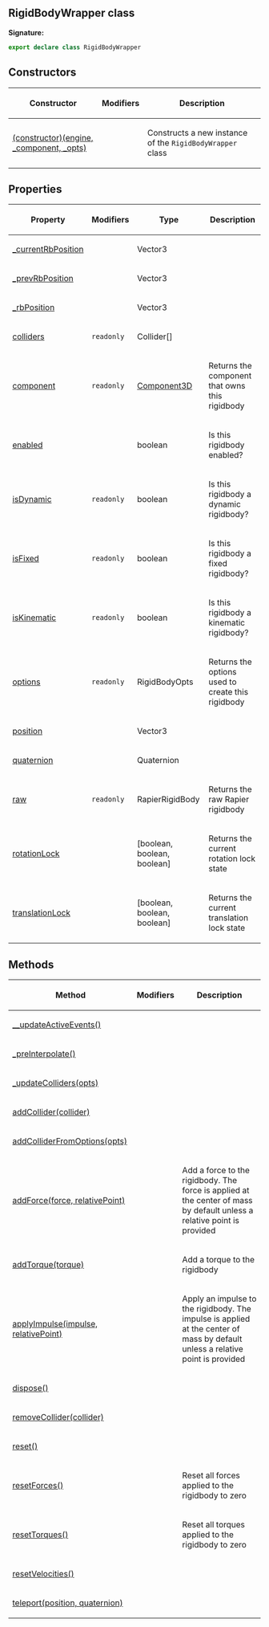 
## RigidBodyWrapper class

**Signature:**

```typescript
export declare class RigidBodyWrapper 
```

## Constructors

<table><thead><tr><th>

Constructor


</th><th>

Modifiers


</th><th>

Description


</th></tr></thead>
<tbody><tr><td>

[(constructor)(engine, \_component, \_opts)](/reference/rigidbodywrapper/_constructor_.md)


</td><td>


</td><td>

Constructs a new instance of the `RigidBodyWrapper` class


</td></tr>
</tbody></table>

## Properties

<table><thead><tr><th>

Property


</th><th>

Modifiers


</th><th>

Type


</th><th>

Description


</th></tr></thead>
<tbody><tr><td>

[\_currentRbPosition](/reference/rigidbodywrapper/_currentrbposition.md)


</td><td>


</td><td>

Vector3


</td><td>


</td></tr>
<tr><td>

[\_prevRbPosition](/reference/rigidbodywrapper/_prevrbposition.md)


</td><td>


</td><td>

Vector3


</td><td>


</td></tr>
<tr><td>

[\_rbPosition](/reference/rigidbodywrapper/_rbposition.md)


</td><td>


</td><td>

Vector3


</td><td>


</td></tr>
<tr><td>

[colliders](/reference/rigidbodywrapper/colliders.md)


</td><td>

`readonly`


</td><td>

Collider\[\]


</td><td>


</td></tr>
<tr><td>

[component](/reference/rigidbodywrapper/component.md)


</td><td>

`readonly`


</td><td>

[Component3D](/reference/component3d.md)


</td><td>

Returns the component that owns this rigidbody


</td></tr>
<tr><td>

[enabled](/reference/rigidbodywrapper/enabled.md)


</td><td>


</td><td>

boolean


</td><td>

Is this rigidbody enabled?


</td></tr>
<tr><td>

[isDynamic](/reference/rigidbodywrapper/isdynamic.md)


</td><td>

`readonly`


</td><td>

boolean


</td><td>

Is this rigidbody a dynamic rigidbody?


</td></tr>
<tr><td>

[isFixed](/reference/rigidbodywrapper/isfixed.md)


</td><td>

`readonly`


</td><td>

boolean


</td><td>

Is this rigidbody a fixed rigidbody?


</td></tr>
<tr><td>

[isKinematic](/reference/rigidbodywrapper/iskinematic.md)


</td><td>

`readonly`


</td><td>

boolean


</td><td>

Is this rigidbody a kinematic rigidbody?


</td></tr>
<tr><td>

[options](/reference/rigidbodywrapper/options.md)


</td><td>

`readonly`


</td><td>

RigidBodyOpts


</td><td>

Returns the options used to create this rigidbody


</td></tr>
<tr><td>

[position](/reference/rigidbodywrapper/position.md)


</td><td>


</td><td>

Vector3


</td><td>


</td></tr>
<tr><td>

[quaternion](/reference/rigidbodywrapper/quaternion.md)


</td><td>


</td><td>

Quaternion


</td><td>


</td></tr>
<tr><td>

[raw](/reference/rigidbodywrapper/raw.md)


</td><td>

`readonly`


</td><td>

RapierRigidBody


</td><td>

Returns the raw Rapier rigidbody


</td></tr>
<tr><td>

[rotationLock](/reference/rigidbodywrapper/rotationlock.md)


</td><td>


</td><td>

\[boolean, boolean, boolean\]


</td><td>

Returns the current rotation lock state


</td></tr>
<tr><td>

[translationLock](/reference/rigidbodywrapper/translationlock.md)


</td><td>


</td><td>

\[boolean, boolean, boolean\]


</td><td>

Returns the current translation lock state


</td></tr>
</tbody></table>

## Methods

<table><thead><tr><th>

Method


</th><th>

Modifiers


</th><th>

Description


</th></tr></thead>
<tbody><tr><td>

[\_\_updateActiveEvents()](/reference/rigidbodywrapper/__updateactiveevents.md)


</td><td>


</td><td>


</td></tr>
<tr><td>

[\_preInterpolate()](/reference/rigidbodywrapper/_preinterpolate.md)


</td><td>


</td><td>


</td></tr>
<tr><td>

[\_updateColliders(opts)](/reference/rigidbodywrapper/_updatecolliders.md)


</td><td>


</td><td>


</td></tr>
<tr><td>

[addCollider(collider)](/reference/rigidbodywrapper/addcollider.md)


</td><td>


</td><td>


</td></tr>
<tr><td>

[addColliderFromOptions(opts)](/reference/rigidbodywrapper/addcolliderfromoptions.md)


</td><td>


</td><td>


</td></tr>
<tr><td>

[addForce(force, relativePoint)](/reference/rigidbodywrapper/addforce.md)


</td><td>


</td><td>

Add a force to the rigidbody. The force is applied at the center of mass by default unless a relative point is provided


</td></tr>
<tr><td>

[addTorque(torque)](/reference/rigidbodywrapper/addtorque.md)


</td><td>


</td><td>

Add a torque to the rigidbody


</td></tr>
<tr><td>

[applyImpulse(impulse, relativePoint)](/reference/rigidbodywrapper/applyimpulse.md)


</td><td>


</td><td>

Apply an impulse to the rigidbody. The impulse is applied at the center of mass by default unless a relative point is provided


</td></tr>
<tr><td>

[dispose()](/reference/rigidbodywrapper/dispose.md)


</td><td>


</td><td>


</td></tr>
<tr><td>

[removeCollider(collider)](/reference/rigidbodywrapper/removecollider.md)


</td><td>


</td><td>


</td></tr>
<tr><td>

[reset()](/reference/rigidbodywrapper/reset.md)


</td><td>


</td><td>


</td></tr>
<tr><td>

[resetForces()](/reference/rigidbodywrapper/resetforces.md)


</td><td>


</td><td>

Reset all forces applied to the rigidbody to zero


</td></tr>
<tr><td>

[resetTorques()](/reference/rigidbodywrapper/resettorques.md)


</td><td>


</td><td>

Reset all torques applied to the rigidbody to zero


</td></tr>
<tr><td>

[resetVelocities()](/reference/rigidbodywrapper/resetvelocities.md)


</td><td>


</td><td>


</td></tr>
<tr><td>

[teleport(position, quaternion)](/reference/rigidbodywrapper/teleport.md)


</td><td>


</td><td>


</td></tr>
</tbody></table>
